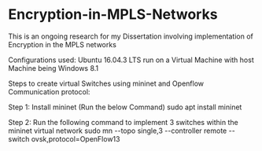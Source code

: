 # Encryption-in-MPLS-Networks
This is an ongoing research for my Dissertation involving implementation of Encryption in the MPLS networks

Configurations used:
Ubuntu 16.04.3 LTS run on a Virtual Machine with host Machine being Windows 8.1

Steps to create virtual Switches using mininet and Openflow Communication protocol:

Step 1: Install mininet (Run the below Command)
sudo apt install mininet

Step 2: Run the following command to implement 3 switches within the mininet virtual network 
sudo mn --topo single,3 --controller remote --switch ovsk,protocol=OpenFlow13
